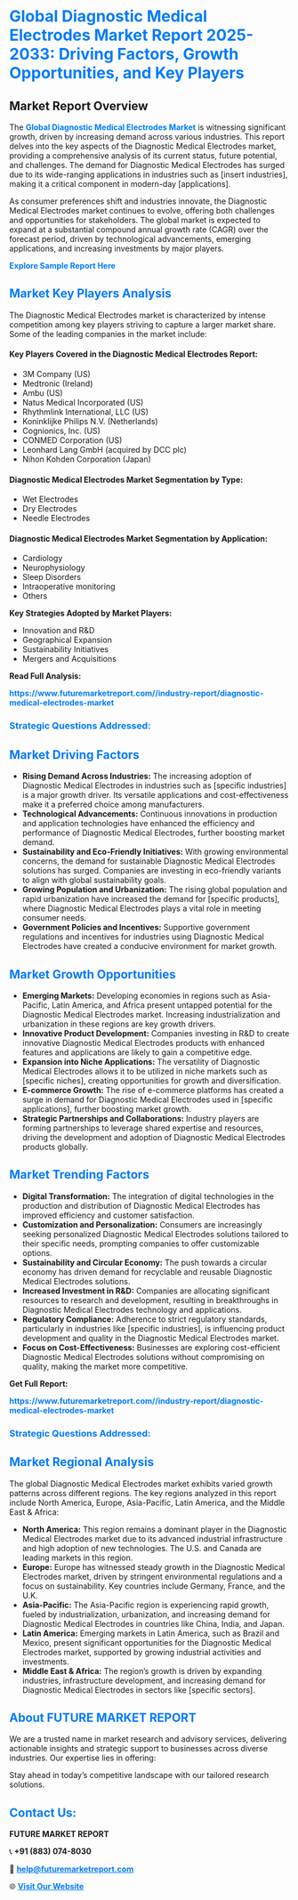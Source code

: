 <h1 style="color: #007BFF;">Global Diagnostic Medical Electrodes Market Report 2025-2033: Driving Factors, Growth Opportunities, and Key Players</h1>

<section id="overview">
<h2>Market Report Overview</h2>
<p>The <a href="https://www.futuremarketreport.com//industry-report/diagnostic-medical-electrodes-market" style="color: #007BFF; text-decoration: none;"><strong>Global Diagnostic Medical Electrodes Market</strong></a> is witnessing significant growth, driven by increasing demand across various industries. This report delves into the key aspects of the Diagnostic Medical Electrodes market, providing a comprehensive analysis of its current status, future potential, and challenges. The demand for Diagnostic Medical Electrodes has surged due to its wide-ranging applications in industries such as [insert industries], making it a critical component in modern-day [applications].</p>
<p>As consumer preferences shift and industries innovate, the Diagnostic Medical Electrodes market continues to evolve, offering both challenges and opportunities for stakeholders. The global market is expected to expand at a substantial compound annual growth rate (CAGR) over the forecast period, driven by technological advancements, emerging applications, and increasing investments by major players.</p>
</section>

<section id="overview">
<p><a href="https://www.futuremarketreport.com//request-sample/reportId=53856" style="color: #007BFF; text-decoration: none;"><strong>Explore Sample Report Here</strong></a></p>
</section>

<section id="key-players">
<h2 style="color: #007BFF;">Market Key Players Analysis</h2>
<p>The Diagnostic Medical Electrodes market is characterized by intense competition among key players striving to capture a larger market share. Some of the leading companies in the market include:</p>
<h4>Key Players Covered in the Diagnostic Medical Electrodes Report:</h4>
<ul><li>3M Company (US)</li><li>Medtronic (Ireland)</li><li>Ambu (US)</li><li>Natus Medical Incorporated (US)</li><li>Rhythmlink International, LLC (US)</li><li>Koninklijke Philips N.V. (Netherlands)</li><li>Cognionics, Inc. (US)</li><li>CONMED Corporation (US)</li><li>Leonhard Lang GmbH (acquired by DCC plc)</li><li>Nihon Kohden Corporation (Japan)</li></ul>
<h4>Diagnostic Medical Electrodes Market Segmentation by Type:</h4>
<ul><li>Wet Electrodes</li><li>Dry Electrodes</li><li>Needle Electrodes</li></ul>

<h4>Diagnostic Medical Electrodes Market Segmentation by Application:</h4>
<ul><li>Cardiology</li><li>Neurophysiology</li><li>Sleep Disorders</li><li>Intraoperative monitoring</li><li>Others</li></ul>
<p><strong>Key Strategies Adopted by Market Players:</strong></p>
<ul>
<li>Innovation and R&D</li>
<li>Geographical Expansion</li>
<li>Sustainability Initiatives</li>
<li>Mergers and Acquisitions</li>
</ul>
</section>

<section>
<p><strong>Read Full Analysis: </strong></p><a href="https://www.futuremarketreport.com//industry-report/diagnostic-medical-electrodes-market" style="color: #007BFF; text-decoration: none;"><strong>https://www.futuremarketreport.com//industry-report/diagnostic-medical-electrodes-market</strong></a>
<h3 style="color: #007BFF;">Strategic Questions Addressed:</h3>
</section>

<section id="driving-factors">
<h2 style="color: #007BFF;">Market Driving Factors</h2>
<ul>
<li><strong>Rising Demand Across Industries:</strong> The increasing adoption of Diagnostic Medical Electrodes in industries such as [specific industries] is a major growth driver. Its versatile applications and cost-effectiveness make it a preferred choice among manufacturers.</li>
<li><strong>Technological Advancements:</strong> Continuous innovations in production and application technologies have enhanced the efficiency and performance of Diagnostic Medical Electrodes, further boosting market demand.</li>
<li><strong>Sustainability and Eco-Friendly Initiatives:</strong> With growing environmental concerns, the demand for sustainable Diagnostic Medical Electrodes solutions has surged. Companies are investing in eco-friendly variants to align with global sustainability goals.</li>
<li><strong>Growing Population and Urbanization:</strong> The rising global population and rapid urbanization have increased the demand for [specific products], where Diagnostic Medical Electrodes plays a vital role in meeting consumer needs.</li>
<li><strong>Government Policies and Incentives:</strong> Supportive government regulations and incentives for industries using Diagnostic Medical Electrodes have created a conducive environment for market growth.</li>
</ul>
</section>

<section id="growth-opportunities">
<h2 style="color: #007BFF;">Market Growth Opportunities</h2>
<ul>
<li><strong>Emerging Markets:</strong> Developing economies in regions such as Asia-Pacific, Latin America, and Africa present untapped potential for the Diagnostic Medical Electrodes market. Increasing industrialization and urbanization in these regions are key growth drivers.</li>
<li><strong>Innovative Product Development:</strong> Companies investing in R&D to create innovative Diagnostic Medical Electrodes products with enhanced features and applications are likely to gain a competitive edge.</li>
<li><strong>Expansion into Niche Applications:</strong> The versatility of Diagnostic Medical Electrodes allows it to be utilized in niche markets such as [specific niches], creating opportunities for growth and diversification.</li>
<li><strong>E-commerce Growth:</strong> The rise of e-commerce platforms has created a surge in demand for Diagnostic Medical Electrodes used in [specific applications], further boosting market growth.</li>
<li><strong>Strategic Partnerships and Collaborations:</strong> Industry players are forming partnerships to leverage shared expertise and resources, driving the development and adoption of Diagnostic Medical Electrodes products globally.</li>
</ul>
</section>

<section id="trending-factors">
<h2 style="color: #007BFF;">Market Trending Factors</h2>
<ul>
<li><strong>Digital Transformation:</strong> The integration of digital technologies in the production and distribution of Diagnostic Medical Electrodes has improved efficiency and customer satisfaction.</li>
<li><strong>Customization and Personalization:</strong> Consumers are increasingly seeking personalized Diagnostic Medical Electrodes solutions tailored to their specific needs, prompting companies to offer customizable options.</li>
<li><strong>Sustainability and Circular Economy:</strong> The push towards a circular economy has driven demand for recyclable and reusable Diagnostic Medical Electrodes solutions.</li>
<li><strong>Increased Investment in R&D:</strong> Companies are allocating significant resources to research and development, resulting in breakthroughs in Diagnostic Medical Electrodes technology and applications.</li>
<li><strong>Regulatory Compliance:</strong> Adherence to strict regulatory standards, particularly in industries like [specific industries], is influencing product development and quality in the Diagnostic Medical Electrodes market.</li>
<li><strong>Focus on Cost-Effectiveness:</strong> Businesses are exploring cost-efficient Diagnostic Medical Electrodes solutions without compromising on quality, making the market more competitive.</li>
</ul>
</section>

<section>
<p><strong>Get Full Report: </strong></p><a href="https://www.futuremarketreport.com//industry-report/diagnostic-medical-electrodes-market" style="color: #007BFF; text-decoration: none;"><strong>https://www.futuremarketreport.com//industry-report/diagnostic-medical-electrodes-market</strong></a>
<h3 style="color: #007BFF;">Strategic Questions Addressed:</h3>
</section>


<section id="regional-analysis">
<h2 style="color: #007BFF;">Market Regional Analysis</h2>
<p>The global Diagnostic Medical Electrodes market exhibits varied growth patterns across different regions. The key regions analyzed in this report include North America, Europe, Asia-Pacific, Latin America, and the Middle East & Africa:</p>
<ul>
<li><strong>North America:</strong> This region remains a dominant player in the Diagnostic Medical Electrodes market due to its advanced industrial infrastructure and high adoption of new technologies. The U.S. and Canada are leading markets in this region.</li>
<li><strong>Europe:</strong> Europe has witnessed steady growth in the Diagnostic Medical Electrodes market, driven by stringent environmental regulations and a focus on sustainability. Key countries include Germany, France, and the U.K.</li>
<li><strong>Asia-Pacific:</strong> The Asia-Pacific region is experiencing rapid growth, fueled by industrialization, urbanization, and increasing demand for Diagnostic Medical Electrodes in countries like China, India, and Japan.</li>
<li><strong>Latin America:</strong> Emerging markets in Latin America, such as Brazil and Mexico, present significant opportunities for the Diagnostic Medical Electrodes market, supported by growing industrial activities and investments.</li>
<li><strong>Middle East & Africa:</strong> The region’s growth is driven by expanding industries, infrastructure development, and increasing demand for Diagnostic Medical Electrodes in sectors like [specific sectors].</li>
</ul>
</section>

<footer>
<h2 style="color: #007BFF;">About FUTURE MARKET REPORT</h2>
<p>We are a trusted name in market research and advisory services, delivering actionable insights and strategic support to businesses across diverse industries. Our expertise lies in offering:</p>

<p>Stay ahead in today’s competitive landscape with our tailored research solutions.</p>

<h2 style="color: #007BFF;">Contact Us:</h2>
<p><strong>FUTURE MARKET REPORT</strong></p>
<p>📞 <strong>+91 (883) 074-8030</strong></p>
<p>📧 <strong><a href="mailto:help@futuremarketreport.com" style="color: #007BFF;">help@futuremarketreport.com</a></strong></p>
<p>🌐 <strong><a href="https://www.futuremarketreport.com/" style="color: #007BFF;">Visit Our Website</a></strong></p>
</footer>